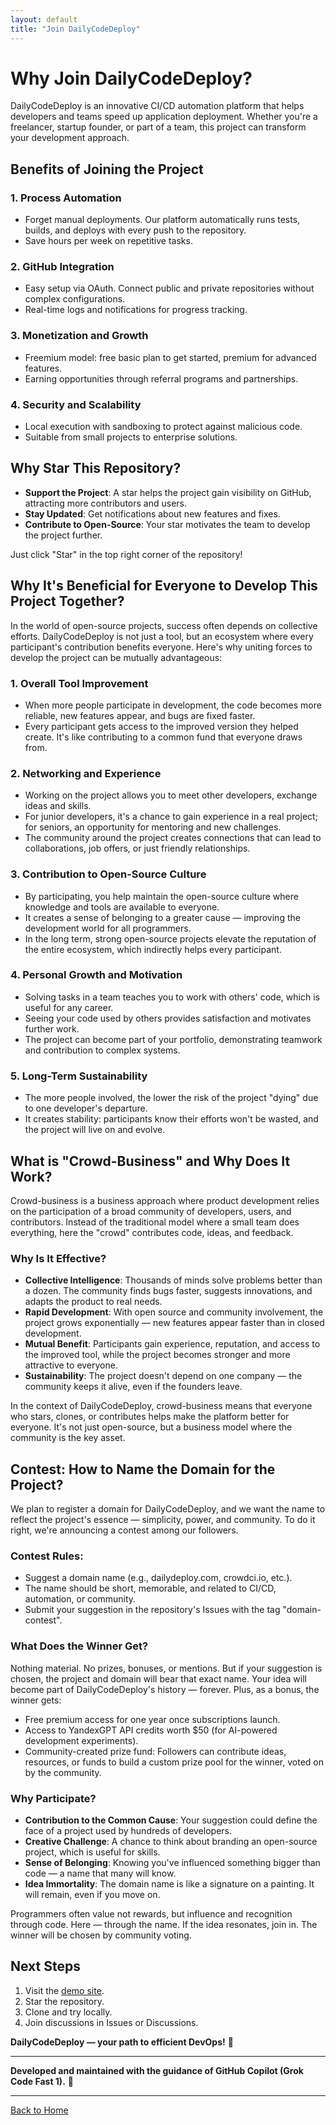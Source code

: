 ```yaml
---
layout: default
title: "Join DailyCodeDeploy"
---
```


# Why Join DailyCodeDeploy?

DailyCodeDeploy is an innovative CI/CD automation platform that helps developers and teams speed up application deployment. Whether you're a freelancer, startup founder, or part of a team, this project can transform your development approach.

## Benefits of Joining the Project

### 1. **Process Automation**
   - Forget manual deployments. Our platform automatically runs tests, builds, and deploys with every push to the repository.
   - Save hours per week on repetitive tasks.

### 2. **GitHub Integration**
   - Easy setup via OAuth. Connect public and private repositories without complex configurations.
   - Real-time logs and notifications for progress tracking.

### 3. **Monetization and Growth**
   - Freemium model: free basic plan to get started, premium for advanced features.
   - Earning opportunities through referral programs and partnerships.

### 4. **Security and Scalability**
   - Local execution with sandboxing to protect against malicious code.
   - Suitable from small projects to enterprise solutions.

## Why Star This Repository?

- **Support the Project**: A star helps the project gain visibility on GitHub, attracting more contributors and users.
- **Stay Updated**: Get notifications about new features and fixes.
- **Contribute to Open-Source**: Your star motivates the team to develop the project further.

Just click "Star" in the top right corner of the repository!

## Why It's Beneficial for Everyone to Develop This Project Together?

In the world of open-source projects, success often depends on collective efforts. DailyCodeDeploy is not just a tool, but an ecosystem where every participant's contribution benefits everyone. Here's why uniting forces to develop the project can be mutually advantageous:

### 1. **Overall Tool Improvement**
   - When more people participate in development, the code becomes more reliable, new features appear, and bugs are fixed faster.
   - Every participant gets access to the improved version they helped create. It's like contributing to a common fund that everyone draws from.

### 2. **Networking and Experience**
   - Working on the project allows you to meet other developers, exchange ideas and skills.
   - For junior developers, it's a chance to gain experience in a real project; for seniors, an opportunity for mentoring and new challenges.
   - The community around the project creates connections that can lead to collaborations, job offers, or just friendly relationships.

### 3. **Contribution to Open-Source Culture**
   - By participating, you help maintain the open-source culture where knowledge and tools are available to everyone.
   - It creates a sense of belonging to a greater cause — improving the development world for all programmers.
   - In the long term, strong open-source projects elevate the reputation of the entire ecosystem, which indirectly helps every participant.

### 4. **Personal Growth and Motivation**
   - Solving tasks in a team teaches you to work with others' code, which is useful for any career.
   - Seeing your code used by others provides satisfaction and motivates further work.
   - The project can become part of your portfolio, demonstrating teamwork and contribution to complex systems.

### 5. **Long-Term Sustainability**
   - The more people involved, the lower the risk of the project "dying" due to one developer's departure.
   - It creates stability: participants know their efforts won't be wasted, and the project will live on and evolve.

## What is "Crowd-Business" and Why Does It Work?

Crowd-business is a business approach where product development relies on the participation of a broad community of developers, users, and contributors. Instead of the traditional model where a small team does everything, here the "crowd" contributes code, ideas, and feedback.

### Why Is It Effective?
- **Collective Intelligence**: Thousands of minds solve problems better than a dozen. The community finds bugs faster, suggests innovations, and adapts the product to real needs.
- **Rapid Development**: With open source and community involvement, the project grows exponentially — new features appear faster than in closed development.
- **Mutual Benefit**: Participants gain experience, reputation, and access to the improved tool, while the project becomes stronger and more attractive to everyone.
- **Sustainability**: The project doesn't depend on one company — the community keeps it alive, even if the founders leave.

In the context of DailyCodeDeploy, crowd-business means that everyone who stars, clones, or contributes helps make the platform better for everyone. It's not just open-source, but a business model where the community is the key asset.

## Contest: How to Name the Domain for the Project?

We plan to register a domain for DailyCodeDeploy, and we want the name to reflect the project's essence — simplicity, power, and community. To do it right, we're announcing a contest among our followers.

### Contest Rules:
- Suggest a domain name (e.g., dailydeploy.com, crowdci.io, etc.).
- The name should be short, memorable, and related to CI/CD, automation, or community.
- Submit your suggestion in the repository's Issues with the tag "domain-contest".

### What Does the Winner Get?

Nothing material. No prizes, bonuses, or mentions. But if your suggestion is chosen, the project and domain will bear that exact name. Your idea will become part of DailyCodeDeploy's history — forever. Plus, as a bonus, the winner gets:

- Free premium access for one year once subscriptions launch.
- Access to YandexGPT API credits worth $50 (for AI-powered development experiments).
- Community-created prize fund: Followers can contribute ideas, resources, or funds to build a custom prize pool for the winner, voted on by the community.

### Why Participate?

- **Contribution to the Common Cause**: Your suggestion could define the face of a project used by hundreds of developers.
- **Creative Challenge**: A chance to think about branding an open-source project, which is useful for skills.
- **Sense of Belonging**: Knowing you've influenced something bigger than code — a name that many will know.
- **Idea Immortality**: The domain name is like a signature on a painting. It will remain, even if you move on.

Programmers often value not rewards, but influence and recognition through code. Here — through the name. If the idea resonates, join in. The winner will be chosen by community voting.

## Next Steps
1. Visit the [demo site](https://nickscherbakov.github.io/daily-code-deploy).
2. Star the repository.
3. Clone and try locally.
4. Join discussions in Issues or Discussions.

**DailyCodeDeploy — your path to efficient DevOps!** 🚀

---

**Developed and maintained with the guidance of GitHub Copilot (Grok Code Fast 1).** 🤖

---

[Back to Home](index.html)